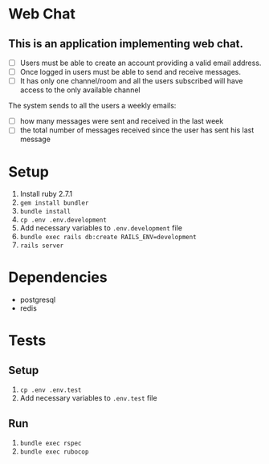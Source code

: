 # Web Chat

## This is an application implementing web chat.

- [ ] Users must be able to create an account providing a valid email address.
- [ ] Once logged in users must be able to send and receive messages.
- [ ] It has only one channel/room and all the users subscribed will have access to the only available channel

The system sends to all the users a weekly emails:
 - [ ] how many messages were sent and received in the last week
 - [ ] the total number of messages received since the user has sent his last message

# Setup

1. Install ruby 2.7.1
2. `gem install bundler`
3. `bundle install`
4. `cp .env .env.development`
5. Add necessary variables to `.env.development` file
6. `bundle exec rails db:create RAILS_ENV=development`
7. `rails server`

# Dependencies

- postgresql
- redis

# Tests

## Setup

1. `cp .env .env.test`
2. Add necessary variables to `.env.test` file

## Run

1. `bundle exec rspec`
2. `bundle exec rubocop`
